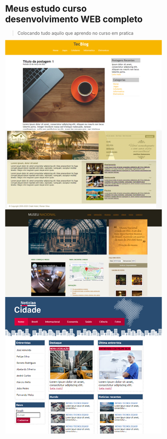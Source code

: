 # Meus estudo curso desenvolvimento WEB completo

>Colocando tudo aquilo que aprendo no curso em pratica

![tecblog.PNG](images/tecblog.PNG "tecblog")
![chalehotel.PNG](images/chalehotel.PNG "chalehotel")
![museu.PNG](images/museu.PNG "museu")
![noticias.PNG](images/noticias.PNG "noticias")